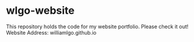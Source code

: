 # wlgo-website
This repository holds the code for my website portfolio. Please check it out!
Website Address: williamlgo.github.io
